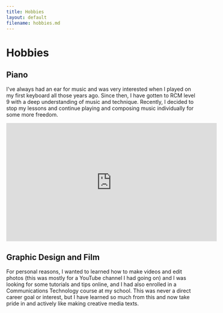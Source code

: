 ```yaml
---
title: Hobbies
layout: default
filename: hobbies.md
--- 
```


# Hobbies

## Piano

I've always had an ear for music and was very interested when I played on my first keyboard all those years ago.
Since then, I have gotten to RCM level 9 with a deep understanding of music and technique.
Recently, I decided to stop my lessons and continue playing and composing music individually for some more freedom.

<iframe width="560" height="315" src="https://www.youtube.com/embed/2ZCCYxsQzEw" frameborder="0" allow="accelerometer; autoplay; clipboard-write; encrypted-media; gyroscope; picture-in-picture" allowfullscreen></iframe>

## Graphic Design and Film

For personal reasons, I wanted to learned how to make videos and edit photos (this was mostly for a YouTube channel I had going on) and I was looking for 
some tutorials and tips online, and I had also enrolled in a Communications Technology course at my school. This was never a direct career goal or interest, 
but I have learned so much from this and now take pride in and actively like making creative media texts.

<!-- <iframe width="560" height="315" src="https://www.youtube.com/embed/fg1fWiP7aBw" frameborder="0" allow="accelerometer; autoplay; clipboard-write; encrypted-media; gyroscope; picture-in-picture" allowfullscreen></iframe> -->
